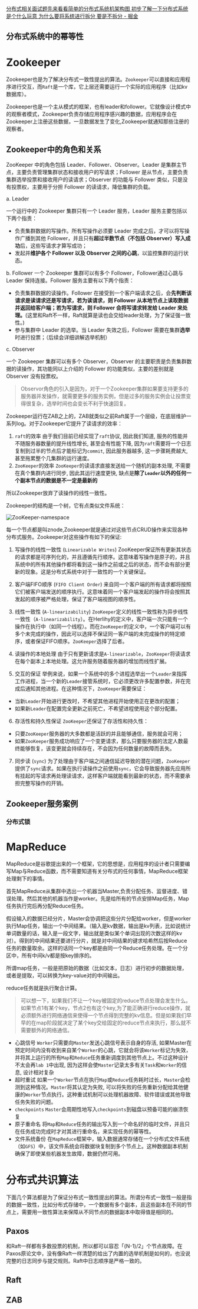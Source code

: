 [分布式相关面试题先来看看简单的分布式系统机架构图 初步了解一下分布式系统是个什么玩意 为什么要将系统进行拆分 要是不拆分 - 掘金](https://juejin.cn/post/6996915693811662884)


## 分布式系统中的幂等性

# Zookeeper

Zookeeper也是为了解决分布式一致性提出的算法。`Zookeeper`可以直接和应用程序进行交互，而`Raft`是一个库，它上层还需要运行一个实际的应用程序（比如kv数据库）。

Zookeeper也是一个主从模式的框架，也有leader和follower。它就像设计模式中的观察者模式，Zookeeper负责存储应用程序感兴趣的数据，应用程序会在Zookeeper上注册这些数据，一旦数据发生了变化,Zookeeper就通知那些注册的观察者。

## Zookeeper中的角色和关系

ZooKeeper 中的角色包括 Leader、Follower、Observer。Leader 是集群主节点，主要负责管理集群状态和接收用户的写请求；Follower 是从节点，主要负责集群选举投票和接收用户的读请求；Observer 的功能与 Follower 类似，只是没有投票权，主要用于分担 Follower 的读请求，降低集群的负载。

a. Leader

一个运行中的 Zookeeper 集群只有一个 Leader 服务，Leader 服务主要包括以下两个指责：

- 负责集群数据的写操作。所有写操作必须要 Leader 完成之后，才可以将写操作广播到其他 Follower，并且只有**超过半数节点（不包括 Observer）写入成功**后，这些写请求才算写成功；
- 发起并**维护各个 Follower 以及 Observer 之间的心跳**，以监控集群的运行状态。

b. Follower
一个 Zookeeper 集群可以有多个 Follower，Follower通过心跳与 Leader 保持连接。Follower 服务主要有以下两个指责：

- 负责集群数据的读操作。Follower 在接受到一个客户端请求之后，会**先判断该请求是读请求还是写请求，若为读请求，则 Follower 从本地节点上读取数据并返回给客户端；若为写请求，则 Follower 会将写请求转发给 Leader 来处理。**(这里和Raft不一样，Raft就算是读也会交给leader处理，为了保证强一致性。)
- 参与集群中 Leader 的选举。当 Leader 失效之后，Follower 需要在集群**选举**时进行投票；（后续会详细讲解选举机制）

c. Observer

一个 Zookeeper 集群可以有多个 Observer，Observer 的主要职责是负责集群数据的读操作，其功能同以上介绍的 Follower 的功能类似，主要的差别就是 Observer 没有投票权。

> Observor角色的引入是因为，对于一个Zookeeper集群如果要支持更多的服务器并发操作，就需要更多的服务实例，但是过多的服务实例会让投票变得很复杂，选举时间也会变长不利于快速回复。

Zookeeper运行在ZAB之上的，ZAB就类似之前Raft属于一个层级，在底层维护一系列log。对于Zookeeper它提升了读请求的效率：

1. `raft`的效率
   由于我们目前已经实现了`raft`协议, 因此我们知道, 服务的性能并不随服务器数量的提升线性增长, 甚至会有性能下降, 因为`raft`需要将一个日志复制到过半的节点后才能标记为`commit`, 因此服务器越多, 这一步骤耗费越大, 甚至拖累整个几集群的运行速度。
2. `ZooKeeper`的效率
   `ZooKeeper`的读请求直接发送给一个随机的副本处理, 不需要在真个集群内进行同步, 因此其运行速度更快, 缺点是**除了`Leader`以外的任何一个副本节点的数据是不一定是最新的**

所以Zookeeper放弃了读操作的线性一致性。

Zookeeper的结构是一个树，它有点类似文件系统：

![ZooKeeper-namespace](https://obsdian-1304266993.cos.ap-chongqing.myqcloud.com/202503141048952.png)

每一个节点都是叫znode,Zookeeper就是通过对这些节点CRUD操作来实现各种分布式服务。Zookeeper对这些操作有如下的保证:

1. 写操作的线性一致性 (`Linearizable Writes`)
   ZooKeeper保证所有更新其状态的请求都是可序列化的，并且遵循先行顺序。这意味着写操作是原子的，并且系统中的所有其他操作都将看到这一操作之前或之后的状态，而不会有部分更新的现象。这是分布式系统中对于一致性的一个关键保证。

2. 客户端FIFO顺序 (`FIFO Client Order`)
   来自同一个客户端的所有请求都将按照它们被客户端发送的顺序执行。这意味着同一个客户端发起的操作将会按照其发起的顺序被严格处理，保证了客户端视图的顺序性。

3. 线性一致性 (`A-linearizability`)
   `ZooKeeper`定义的线性一致性称为异步线性一致性（`A-linearizability`）。在Herlihy的定义中，客户端一次只能有一个操作在执行中（如同一个线程）。而在`ZooKeeper`的定义中，一个客户端可以有多个未完成的操作，因此可以选择不保证同一客户端的未完成操作的特定顺序，或者保证FIFO顺序。`ZooKeeper`选择了后者。

4. 读操作的本地处理
   由于只有更新请求是`A-linearizable`，`ZooKeeper`将读请求在每个副本上本地处理。这允许服务随着服务器的增加而线性扩展。

5. 交互的保证
   举例来说，如果一个系统中的多个进程选举出一个`Leader`来指挥工作进程，当一个新的`Leader`接管系统时，它必须更改许多配置参数，并在完成后通知其他进程。在这种情况下，`ZooKeeper`需要保证：

- 当新`Leader`开始进行更改时，不希望其他进程开始使用正在更改的配置；
- 如果新`Leader`在配置完全更新之前死亡，不希望进程使用这个部分配置。

6. 存活性和持久性保证
   `ZooKeeper`还保证了存活性和持久性：

- 只要`ZooKeeper`服务器的大多数都是活跃的并且能够通信，服务就会可用；
- 如果`ZooKeeper`服务成功响应了一个变更请求，那么只要服务器的法定人数最终能够恢复，该变更就会持续存在，不会因为任何数量的故障而丢失。

7. 同步读 (`sync`)
   为了处理由于客户端之间通信延迟导致的潜在问题，`ZooKeeper`提供了`sync`请求。如果在执行读操作之前使用`sync`，它会导致服务器先应用所有挂起的写请求再处理读请求，这样客户端就能看到最新的状态，而不需要承担完整写操作的开销。

## Zookeeper服务案例

### 分布式锁



# MapReduce

MapReduce是谷歌提出来的一个框架，它的思想是，应用程序的设计者只需要编写Map与Reduce函数，而不需要知道有关分布式的任何事情，MapReduce框架处理剩下的事情。

首先MapReduce从集群中选出一个机器当Master,负责分配任务、监督进度、错误处理。然后其他的机器当作是worker。先是给所有的节点安排Map任务，Map任务执行完后再分配Reduce任务。

假设输入的数据已经分片，Master会协调把这些分片分配给worker，但是worker执行Map任务，输出一个中间结果。（输入是kv数据，输出是kv列表，比如说统计单词数量的话，输入是一段文字，输出就是类似某个单词出现的次数这样的kv对）。得到的中间结果还要进行分片，就是对中间结果的键求哈希然后按Reduce任务的数量取余。这样的话同一个key都是由同一个Reduce任务处理。在一个分区中，所有中间k/v都是按key排序的。

所谓map任务，一般是把原始的数据（比如文本，日志）进行初步的数据处理，或者是提取，可以转换为key-value对的中间输出。

reduce任务就是执行聚合计算。

> 可以想一下，如果我们不让一个key被固定的reduce节点处理会发生什么。如果节点1有某个key，节点2也有这个key,为了能正确进行reduce操作，就必须额外进行网络通信来使得一个节点得到完整的kv信息。但是如果我们早早的在map阶段就决定了某个key交给固定的reduce节点来执行，那么就不需要额外的网络通信。

- 心跳信号
  `Worker`只需要向`Master`发送心跳信号表示自身的存活, 如果Master在预定时间内没有收到来自某个`Worker`的心跳，它就会将该`Worker`标记为失效，并将其上运行的所有`Map`和`Reduce`任务重新调度到其他节点上。不过这种设计不太会再`lab 1`中出现, 因为这样会使`Master`记录太多有关`Task`和`Worker`的信息, 设计相对复杂
- 超时重试
  如果一个`Worker`节点在执行`Map`或`Reduce`任务耗时过长，`Master`会检测到这种情况。`Master`将其认定为失败, 可以将失败的任务重新分配给其他健康的`Worker`节点执行。这种重试机制可以处理机器故障、软件错误或其他导致任务失败的问题。
- `checkpoints`
  `Master`会周期性地写入`checkpoints`到磁盘以预备可能的崩溃恢复
- 原子重命名
  将`Map`和`Reduce`任务的输出写入到一个命名好的临时文件，并且只在任务成功完成时才对其进行重命名，来实现任务的幂等性。
- 文件系统备份
  在`MapReduce`框架中，输入数据通常存储在一个分布式文件系统（如`GFS`）中，该文件系统会将数据块复制到多个节点上。这种数据副本机制确保了即使某些机器发生故障，数据仍然可用。

# 分布式共识算法

下面几个算法都是为了保证分布式一致性提出的算法。所谓分布式一致性一般是指的数据一致性，比如分布式存储中，一个数据有多个副本，且这些副本在不同的节点上，需要用一致性算法来保障从不同节点的数据副本中取得值是相同的。



## Paxos

和Raft一样都有多数投票的机制，所以都可以容忍「(N-1)/2」个节点故障。在Paxos原论文中，没有像Raft一样清楚的给出了内置的选举机制是如何的，也没说完整的日志同步与提交规则。Raft中日志顺序是严格一致的。

## Raft



## ZAB
